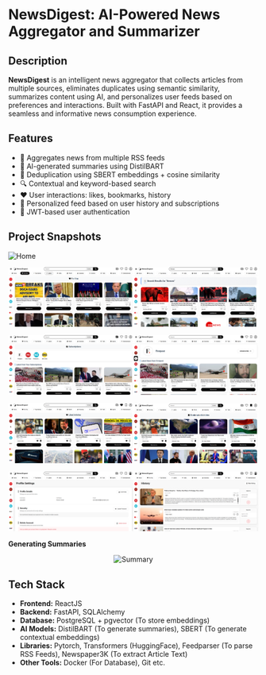 # NewsDigest: AI-Powered News Aggregator and Summarizer

## Description
**NewsDigest** is an intelligent news aggregator that collects articles from multiple sources, eliminates duplicates using semantic similarity, summarizes content using AI, and personalizes user feeds based on preferences and interactions. Built with FastAPI and React, it provides a seamless and informative news consumption experience.

## Features
- 📰 Aggregates news from multiple RSS feeds
- 🤖 AI-generated summaries using DistilBART
- 🧠 Deduplication using SBERT embeddings + cosine similarity
- 🔍 Contextual and keyword-based search
- ❤️ User interactions: likes, bookmarks, history
- 📌 Personalized feed based on user history and subscriptions
- 🔐 JWT-based user authentication

## Project Snapshots

![Home](images/home.gif)

<p align="center"><img src="images/recommendation.png" width=50% alt="Home"><img src="images/search.png" width=50% alt="Home"></p>

<p align="center"><img src="images/subscriptions.png" width=50% alt="Home"><img src="images/source.png" width=50% alt="Home"></p>

<p align="center"><img src="images/Liked.png" width=50% alt="Home"><img src="images/bookmarked.png" width=50% alt="Home"></p>

<p align="center"><img src="images/profile.png" width=50% alt="Home"><img src="images/history.png" width=50% alt="Home"></p>

<p><strong>Generating Summaries</strong></p>
<p align="center"><img src="images/summary.gif" width=50% alt="Summary"></p>



## Tech Stack
- **Frontend:** ReactJS
- **Backend:** FastAPI, SQLAlchemy
- **Database:** PostgreSQL + pgvector (To store embeddings)
- **AI Models:** DistilBART (To generate summaries), SBERT (To generate contextual embeddings)
- **Libraries:** Pytorch, Transformers (HuggingFace), Feedparser (To parse RSS Feeds), Newspaper3K (To extract Article Text)
- **Other Tools:** Docker (For Database), Git etc. 

 